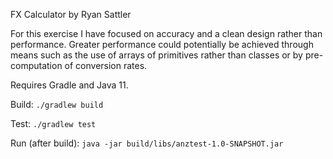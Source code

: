 FX Calculator by Ryan Sattler

For this exercise I have focused on accuracy and a clean design rather than performance.
Greater performance could potentially be achieved through means such as the use of arrays of primitives rather than classes
or by pre-computation of conversion rates.

Requires Gradle and Java 11.

Build:
`./gradlew build`

Test:
`./gradlew test`

Run (after build):
`java -jar build/libs/anztest-1.0-SNAPSHOT.jar`